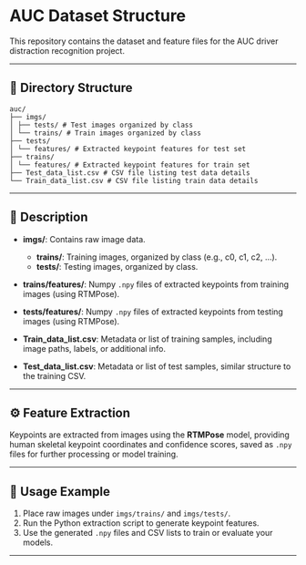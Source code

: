 # AUC Dataset Structure

This repository contains the dataset and feature files for the AUC driver distraction recognition project.

---

## 📂 Directory Structure

```
auc/
├── imgs/
│ ├── tests/ # Test images organized by class
│ └── trains/ # Train images organized by class
├── tests/
│ └── features/ # Extracted keypoint features for test set
├── trains/
│ └── features/ # Extracted keypoint features for train set
├── Test_data_list.csv # CSV file listing test data details
└── Train_data_list.csv # CSV file listing train data details
```

---

## 📄 Description

- **imgs/**: Contains raw image data.
    - **trains/**: Training images, organized by class (e.g., c0, c1, c2, ...).
    - **tests/**: Testing images, organized by class.
  
- **trains/features/**: Numpy `.npy` files of extracted keypoints from training images (using RTMPose).

- **tests/features/**: Numpy `.npy` files of extracted keypoints from testing images (using RTMPose).

- **Train_data_list.csv**: Metadata or list of training samples, including image paths, labels, or additional info.

- **Test_data_list.csv**: Metadata or list of test samples, similar structure to the training CSV.

---

## ⚙️ Feature Extraction

Keypoints are extracted from images using the **RTMPose** model, providing human skeletal keypoint coordinates and confidence scores, saved as `.npy` files for further processing or model training.

---

## 🚀 Usage Example

1. Place raw images under `imgs/trains/` and `imgs/tests/`.
2. Run the Python extraction script to generate keypoint features.
3. Use the generated `.npy` files and CSV lists to train or evaluate your models.

---
